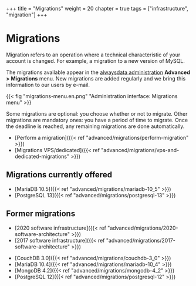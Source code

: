 +++
title = "Migrations"
weight = 20
chapter = true
tags = ["infrastructure", "migration"]
+++

# Migrations

Migration refers to an operation where a technical characteristic of your account is changed. For example, a migration to a new version of MySQL.

The migrations available appear in the [alwaysdata administration](https://admin.alwaysdata.com) **Advanced > Migrations** menu. New migrations are added regularly and we bring this information to our users by e-mail.

{{< fig "migrations-menu.en.png" "Administration interface: Migrations menu" >}}

Some migrations are optional: you choose whether or not to migrate. Other migrations are mandatory ones: you have a period of time to migrate. Once the deadline is reached, any remaining migrations are done automatically.

- [Perform a migration]({{< ref "advanced/migrations/perform-migration" >}})
- [Migrations VPS/dedicated]({{< ref "advanced/migrations/vps-and-dedicated-migrations" >}})

## Migrations currently offered

- [MariaDB 10.5]({{< ref "advanced/migrations/mariadb-10_5" >}})
- [PostgreSQL 13]({{< ref "advanced/migrations/postgresql-13" >}})

## Former migrations

* [2020 software infrastructure]({{< ref "advanced/migrations/2020-software-architecture" >}})
* [2017 software infrastructure]({{< ref "advanced/migrations/2017-software-architecture" >}})

- [CouchDB 3.0]({{< ref "advanced/migrations/couchdb-3_0" >}})
- [MariaDB 10.4]({{< ref "advanced/migrations/mariadb-10_4" >}})
- [MongoDB 4.2]({{< ref "advanced/migrations/mongodb-4_2" >}})
- [PostgreSQL 12]({{< ref "advanced/migrations/postgresql-12" >}})

